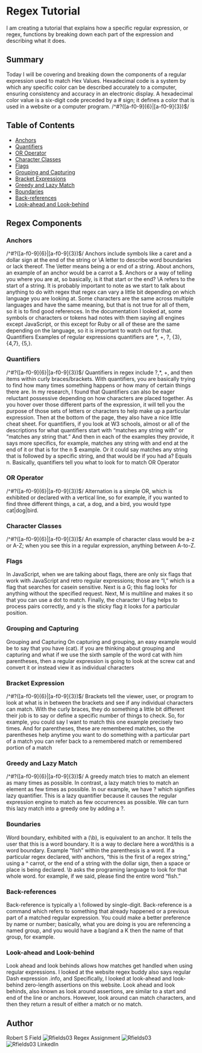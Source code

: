 # Regex Tutorial

I am creating a tutorial that explains how a specific regular expression, or regex, functions by breaking down each part of the expression and describing what it does.

## Summary

Today I will be covering and breaking down the components of a regular expression used to match Hex Values. Hexadecimal code is a system by which any specific color can be described accurately to a computer, ensuring consistency and accuracy in an electronic display. A hexadecimal color value is a six-digit code preceded by a # sign; it defines a color that is used in a website or a computer program. /^#?([a-f0-9]{6}|[a-f0-9]{3})$/

## Table of Contents

- [Anchors](#anchors)
- [Quantifiers](#quantifiers)
- [OR Operator](#or-operator)
- [Character Classes](#character-classes)
- [Flags](#flags)
- [Grouping and Capturing](#grouping-and-capturing)
- [Bracket Expressions](#bracket-expressions)
- [Greedy and Lazy Match](#greedy-and-lazy-match)
- [Boundaries](#boundaries)
- [Back-references](#back-references)
- [Look-ahead and Look-behind](#look-ahead-and-look-behind)

## Regex Components

### Anchors
/^#?([a-f0-9]{6}|[a-f0-9]{3})$/
Anchors include symbols like a caret and a dollar sign at the end of the string or \A letter to describe word boundaries or lack thereof. The \letter means being a or end of a string. About anchors, an example of an anchor would be a carrot a $. Anchors or a way of telling you where you are at, so basically, is it that start or the end? \A refers to the start of a string. It is probably important to note as we start to talk about anything to do with regex that regex can vary a little bit depending on which language you are looking at. Some characters are the same across multiple languages and have the same meaning, but that is not true for all of them, so it is to find good references. In the documentation I looked at, some symbols or characters or tokens had notes with them saying all engines except JavaScript, or this except for Ruby or all of these are the same depending on the language, so it is important to watch out for that. Quantifiers Examples of regular expressions quantifiers are *, +, ?, {3}, {4,7}, {5,}.

### Quantifiers
/^#?([a-f0-9]{6}|[a-f0-9]{3})$/
Quantifiers in regex include ?,*, +, and then items within curly braces/brackets. With quantifiers, you are basically trying to find how many times something happens or how many of certain things there are. In my research, I found that Quantifiers can also be eager reluctant possessive depending on how characters are placed together. As you hover over those different parts of the expression, it will tell you the purpose of those sets of letters or characters to help make up a particular expression. Then at the bottom of the page, they also have a nice little cheat sheet. For quantifiers, if you look at W3 schools, almost or all of the descriptions for what quantifiers start with “matches any string with” or “matches any string that.” And then in each of the examples they provide, it says more specifics, for example, matches any string with and end at the end of it or that is for the n $ example. Or it could say matches any string that is followed by a specific string, and that would be if you had a? Equals n. Basically, quantifiers tell you what to look for to match OR Operator

### OR Operator
/^#?([a-f0-9]{6}|[a-f0-9]{3})$/
Alternation is a simple OR, which is exhibited or declared with a vertical line, so for example, if you wanted to find three different things, a cat, a dog, and a bird, you would type cat|dog|bird.

### Character Classes
/^#?([a-f0-9]{6}|[a-f0-9]{3})$/
An example of character class would be a-z or A-Z; when you see this in a regular expression, anything between A-to-Z.

### Flags
In JavaScript, when we are talking about flags, there are only six flags that work with JavaScript and retro regular expressions; those are “I,” which is a flag that searches for casein sensitive. Next is a G; this flag looks for anything without the specified request. Next, M is multiline and makes it so that you can use a dot to match. Finally, the character U flag helps to process pairs correctly, and y is the sticky flag it looks for a particular position.

### Grouping and Capturing
Grouping and Capturing On capturing and grouping, an easy example would be to say that you have (cat). if you are thinking about grouping and capturing and what if we use the sixth sample of the word cat with him parentheses, then a regular expression is going to look at the screw cat and convert it or instead view it as individual characters

### Bracket Expression
/^#?([a-f0-9]{6}|[a-f0-9]{3})$/
Brackets tell the viewer, user, or program to look at what is in between the brackets and see if any individual characters can match. With the curly braces, they do something a little bit different their job is to say or define a specific number of things to check. So, for example, you could say I want to match this one example precisely two times. And for parentheses, these are remembered matches, so the parentheses help anytime you want to do something with a particular part of a match you can refer back to a remembered match or remembered portion of a match


### Greedy and Lazy Match
/^#?([a-f0-9]{6}|[a-f0-9]{3})$/
A greedy match tries to match an element as many times as possible. In contrast, a lazy match tries to match an element as few times as possible. In our example, we have ? which signifies lazy quantifier. This is a lazy quantifier because it causes the regular expression engine to match as few occurrences as possible. We can turn this lazy match into a greedy one by adding a ?.

### Boundaries
Word boundary, exhibited with a (\b), is equivalent to an anchor. It tells the user that this is a word boundary. It is a way to declare here a word/this is a word boundary. Example “fish” within the parenthesis is a word. If a particular regex declared, with anchors, “this is the first of a regex string,” using a ^ carrot, or the end of a string with the dollar sign, then a space or place is being declared. \b asks the programing language to look for that whole word. for example, if we said, please find the entire word “fish.” 

### Back-references
Back-reference is typically a \ followed by single-digit. Back-reference is a command which refers to something that already happened or a previous part of a matched regular expression. You could make a better preference by name or number; basically, what you are doing is you are referencing a named group, and you would have a bag/and a K then the name of that group, for example.

### Look-ahead and Look-behind
Look ahead and look behinds allows how matches get handled when using regular expressions. I looked at the website regex buddy also says regular Dash expression .info, and Specifically, I looked at look-ahead and look-behind zero-length assertions on this website. Look ahead and look behinds, also known as look around assertions, are similar to a start and end of the line or anchors. However, look around can match characters, and then they return a result of either a match or no match.

## Author

Robert S Field
![Rfields03 Regex Assignment](https://github.com/Rfields03/regex-tutorial)
![Rfields03](https://github.com/Rfields03)
![Rfields03 LinkedIn](https://www.linkedin.com/in/robertsfield/)

